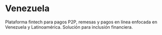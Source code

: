 # Venezuela
Plataforma fintech para pagos P2P, remesas y pagos en línea enfocada en Venezuela y Latinoamérica. Solución para inclusión financiera.
